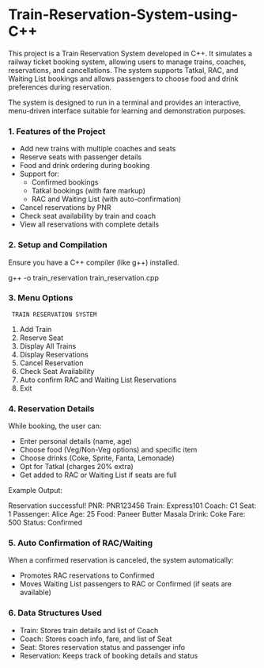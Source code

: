 # Train-Reservation-System-using-C++

This project is a Train Reservation System developed in C++. It simulates a railway ticket booking system, allowing users to manage trains, coaches, reservations, and cancellations. The system supports Tatkal, RAC, and Waiting List bookings and allows passengers to choose food and drink preferences during reservation.

The system is designed to run in a terminal and provides an interactive, menu-driven interface suitable for learning and demonstration purposes.

### 1. Features of the Project

- Add new trains with multiple coaches and seats
- Reserve seats with passenger details
- Food and drink ordering during booking
- Support for:
  - Confirmed bookings
  - Tatkal bookings (with fare markup)
  - RAC and Waiting List (with auto-confirmation)
- Cancel reservations by PNR
- Check seat availability by train and coach
- View all reservations with complete details

### 2. Setup and Compilation

Ensure you have a C++ compiler (like g++) installed.

g++ -o train_reservation train_reservation.cpp

### 3. Menu Options


     TRAIN RESERVATION SYSTEM

1. Add Train
2. Reserve Seat
3. Display All Trains
4. Display Reservations
5. Cancel Reservation
6. Check Seat Availability
7. Auto confirm RAC and Waiting List Reservations
8. Exit

### 4. Reservation Details

While booking, the user can:

- Enter personal details (name, age)
- Choose food (Veg/Non-Veg options) and specific item
- Choose drinks (Coke, Sprite, Fanta, Lemonade)
- Opt for Tatkal (charges 20% extra)
- Get added to RAC or Waiting List if seats are full

Example Output:

Reservation successful!
PNR: PNR123456
Train: Express101
Coach: C1
Seat: 1
Passenger: Alice
Age: 25
Food: Paneer Butter Masala
Drink: Coke
Fare: 500
Status: Confirmed

### 5. Auto Confirmation of RAC/Waiting

When a confirmed reservation is canceled, the system automatically:

- Promotes RAC reservations to Confirmed
- Moves Waiting List passengers to RAC or Confirmed (if seats are available)

### 6. Data Structures Used

- Train: Stores train details and list of Coach
- Coach: Stores coach info, fare, and list of Seat
- Seat: Stores reservation status and passenger info
- Reservation: Keeps track of booking details and status

